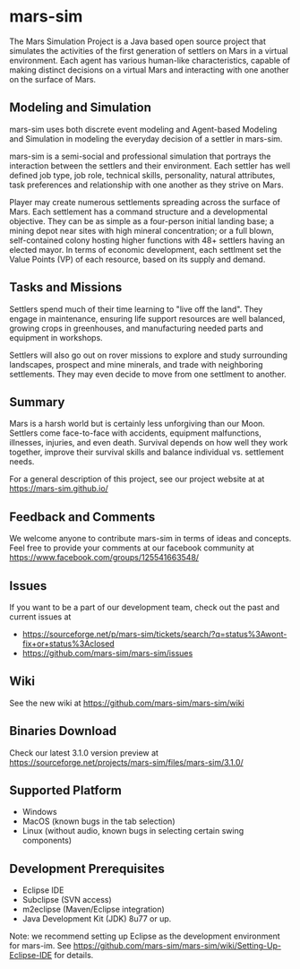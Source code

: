 # mars-sim

The Mars Simulation Project is a Java based open source project that simulates the activities of the first generation of settlers on Mars in a virtual environment. Each agent has various human-like characteristics, capable of making distinct decisions on a virtual Mars and interacting with one another on the surface of Mars.


## Modeling and Simulation

mars-sim uses both discrete event modeling and Agent-based Modeling and Simulation in modeling the everyday decision of a settler in mars-sim.

mars-sim is a semi-social and professional simulation that portrays the interaction between the settlers and their environment. Each settler has well defined job type, job role, technical skills, personality, natural attributes, task preferences and relationship with one another as they strive on Mars.

Player may create numerous settlements spreading across the surface of Mars. Each settlement has a command structure and a developmental objective. They can be as simple as a four-person initial landing base; a mining depot near sites with high mineral concentration; or a full blown, self-contained colony hosting higher functions with 48+ settlers having an elected mayor. In terms of economic development,  each settlment set the Value Points (VP) of each resource, based on its supply and demand.

## Tasks and Missions

Settlers spend much of their time learning to "live off the land". They engage in maintenance, ensuring life support resources are well balanced, growing crops in greenhouses, and manufacturing needed parts and equipment in workshops. 

Settlers will also go out on rover missions to explore and study surrounding landscapes, prospect and mine minerals, and trade with neighboring settlements. They may even decide to move from one settlment to another.


## Summary

Mars is a harsh world but is certainly less unforgiving than our Moon. Settlers come face-to-face with accidents, equipment malfunctions, illnesses, injuries, and even death. Survival depends on how well they work together, improve their survival skills and balance individual vs. settlement needs.

For a general description of this project, see our project website at at https://mars-sim.github.io/ 


## Feedback and Comments

We welcome anyone to contribute mars-sim in terms of ideas and concepts. Feel free to provide your comments at our facebook community at https://www.facebook.com/groups/125541663548/


## Issues

If you want to be a part of our development team, check out the past and current issues at 
* https://sourceforge.net/p/mars-sim/tickets/search/?q=status%3Awont-fix+or+status%3Aclosed
* https://github.com/mars-sim/mars-sim/issues


## Wiki 

See the new wiki at https://github.com/mars-sim/mars-sim/wiki



## Binaries Download 

Check our latest 3.1.0 version preview at https://sourceforge.net/projects/mars-sim/files/mars-sim/3.1.0/ 


## Supported Platform

* Windows
* MacOS (known bugs in the tab selection)
* Linux (without audio, known bugs in selecting certain swing components)


## Development Prerequisites

* Eclipse IDE
* Subclipse (SVN access)
* m2eclipse (Maven/Eclipse integration)
* Java Development Kit (JDK) 8u77 or up.

Note: we recommend setting up Eclipse as the development environment for mars-im. See https://github.com/mars-sim/mars-sim/wiki/Setting-Up-Eclipse-IDE for details.










